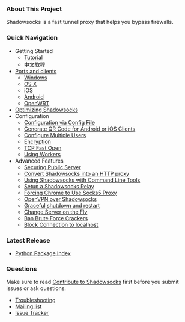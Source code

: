 ### About This Project

Shadowsocks is a fast tunnel proxy that helps you bypass firewalls.

### Quick Navigation

- Getting Started
    * [Tutorial]
    * [中文教程][Chinese Readme]
- [Ports and clients](https://github.com/shadowsocks/shadowsocks/wiki/Ports-and-Clients)
    * [Windows](https://github.com/shadowsocks/shadowsocks/wiki/Ports-and-Clients#windows)
    * [OS X](https://github.com/shadowsocks/shadowsocks/wiki/Ports-and-Clients#os-x)
    * [iOS](https://github.com/shadowsocks/shadowsocks/wiki/Ports-and-Clients#ios)
    * [Android](https://github.com/shadowsocks/shadowsocks/wiki/Ports-and-Clients#android)
    * [OpenWRT](https://github.com/shadowsocks/shadowsocks/wiki/Ports-and-Clients#openwrt)
- [Optimizing Shadowsocks](https://github.com/shadowsocks/shadowsocks/wiki/Optimizing-Shadowsocks)
- Configuration
    * [Configuration via Config File](https://github.com/shadowsocks/shadowsocks/wiki/Configuration-via-Config-File)
    * [Generate QR Code for Android or iOS Clients](https://github.com/clowwindy/shadowsocks/wiki/Generate-QR-Code-for-Android-or-iOS-Clients)
    * [Configure Multiple Users](https://github.com/shadowsocks/shadowsocks/wiki/Configure-Multiple-Users)
    * [Encryption](https://github.com/shadowsocks/shadowsocks/wiki/Encryption)
    * [TCP Fast Open](https://github.com/shadowsocks/shadowsocks/wiki/TCP-Fast-Open)
    * [Using Workers](https://github.com/shadowsocks/shadowsocks/wiki/Workers)
- Advanced Features
    * [Securing Public Server](https://github.com/shadowsocks/shadowsocks/wiki/Securing-Public-Shadowsocks-Server)
    * [Convert Shadowsocks into an HTTP proxy](https://github.com/shadowsocks/shadowsocks/wiki/Convert-Shadowsocks-into-an-HTTP-proxy)
    * [Using Shadowsocks with Command Line Tools](https://github.com/shadowsocks/shadowsocks/wiki/Using-Shadowsocks-with-Command-Line-Tools)
    * [Setup a Shadowsocks Relay](https://github.com/shadowsocks/shadowsocks/wiki/Setup-a-Shadowsocks-relay)
    * [Forcing Chrome to Use Socks5 Proxy](https://github.com/shadowsocks/shadowsocks/wiki/Forcing-Chrome-to-Use-Socks5-Proxy)
    * [OpenVPN over Shadowsocks](https://github.com/shadowsocks/shadowsocks/wiki/Connect-to-OpenVPN-over-Shadowsocks)
    * [Graceful shutdown and restart](https://github.com/shadowsocks/shadowsocks/wiki/Graceful-shutdown-and-restart)
    * [Change Server on the Fly](https://github.com/shadowsocks/shadowsocks/wiki/Change-Server-on-the-Fly)
    * [Ban Brute Force Crackers](https://github.com/shadowsocks/shadowsocks/wiki/Ban-Brute-Force-Crackers)
    * [Block Connection to localhost](https://github.com/shadowsocks/shadowsocks/wiki/Block-Connection-to-localhost)

### Latest Release

- [Python Package Index](https://pypi.python.org/pypi/shadowsocks)

### Questions

Make sure to read [Contribute to Shadowsocks](https://github.com/shadowsocks/shadowsocks/blob/master/CONTRIBUTING.md) first before you submit issues or ask questions.

- [Troubleshooting]
- [Mailing list]
- [Issue Tracker]

[Build Status]:     https://img.shields.io/travis/shadowsocks/shadowsocks/master.svg?style=flat
[Chinese Readme]:   https://github.com/shadowsocks/shadowsocks/wiki/Shadowsocks-%E4%BD%BF%E7%94%A8%E8%AF%B4%E6%98%8E
[Issue Tracker]:    https://github.com/shadowsocks/shadowsocks/issues?state=open
[Mailing list]:     http://groups.google.com/group/shadowsocks
[PyPI]:             https://pypi.python.org/pypi/shadowsocks
[PyPI version]:     https://img.shields.io/pypi/v/shadowsocks.svg?style=flat
[Tutorial]:           https://github.com/shadowsocks/shadowsocks/blob/master/README.md
[Supervisor]:       https://github.com/shadowsocks/shadowsocks/wiki/Configure-Shadowsocks-with-Supervisor
[TCP_FASTOPEN]:     https://github.com/shadowsocks/shadowsocks/wiki/TCP-Fast-Open
[Travis CI]:        https://travis-ci.org/shadowsocks/shadowsocks
[Troubleshooting]:  https://github.com/shadowsocks/shadowsocks/wiki/Troubleshooting